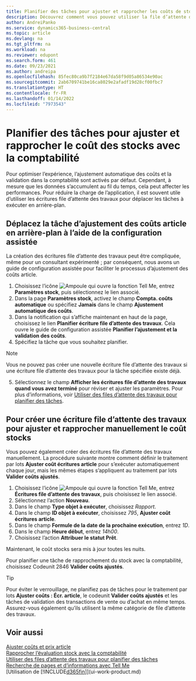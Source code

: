 ```yaml
---
title: Planifier des tâches pour ajuster et rapprocher les coûts de stock
description: Découvrez comment vous pouvez utiliser la file d’attente des travaux pour déplacer les tâches d’ajustement du coût stocks ou de rapprochement avec la comptabilité en arrière-plan. Par exemple, si votre société exécute de nombreuses tâches ou traite de nombreuses transactions.
author: AndreiPanko
ms.service: dynamics365-business-central
ms.topic: article
ms.devlang: na
ms.tgt_pltfrm: na
ms.workload: na
ms.reviewer: edupont
ms.search.form: 461
ms.date: 09/23/2021
ms.author: andreipa
ms.openlocfilehash: 85fec80ca9b7f2184e67da58f9d05a86534e90ac
ms.sourcegitcommit: 2ab6709741be16ca8029e2afadf19d28cf00fbc7
ms.translationtype: HT
ms.contentlocale: fr-FR
ms.lasthandoff: 01/14/2022
ms.locfileid: "7973543"
---
```

# <a name="schedule-jobs-for-adjusting-and-reconciling-inventory-cost-with-the-general-ledger"></a>Planifier des tâches pour ajuster et rapprocher le coût des stocks avec la comptabilité

Pour optimiser l’expérience, l’ajustement automatique des coûts et la validation dans la comptabilité sont activés par défaut. Cependant, à mesure que les données s’accumulent au fil du temps, cela peut affecter les performances. Pour réduire la charge de l’application, il est souvent utile d’utiliser les écritures file d’attente des travaux pour déplacer les tâches à exécuter en arrière-plan.

## <a name="move-the-task-of-adjusting-item-costs-to-the-background-with-the-help-of-assisted-setup"></a>Déplacez la tâche d’ajustement des coûts article en arrière-plan à l’aide de la configuration assistée

La création des écritures file d’attente des travaux peut être compliquée, même pour un consultant expérimenté ; par conséquent, nous avons un guide de configuration assistée pour faciliter le processus d’ajustement des coûts article.  

1. Choisissez l’icône ![Ampoule qui ouvre la fonction Tell Me](media/ui-search/search_small.png "Dites-moi ce que vous voulez faire"), entrez **Paramètres stock**, puis sélectionnez le lien associé.  
2. Dans la page **Paramètres stock**, activez le champ **Compta. coûts automatique** ou spécifiez **Jamais** dans le champ **Ajustement automatique des coûts**.  
3. Dans la notification qui s’affiche maintenant en haut de la page, choisissez le lien **Planifier écriture file d’attente des travaux**. Cela ouvre le guide de configuration assistée **Planifier l’ajustement et la validation des coûts**.  
4. Spécifiez la tâche que vous souhaitez planifier.  

  > [!NOTE]
  > Vous ne pouvez pas créer une nouvelle écriture file d’attente des travaux si une écriture file d’attente des travaux pour la tâche spécifiée existe déjà.

5. Sélectionnez le champ **Afficher les écritures file d’attente des travaux quand vous avez terminé** pour réviser et ajuster les paramètres. Pour plus d’informations, voir [Utiliser des files d’attente des travaux pour planifier des tâches](admin-job-queues-schedule-tasks.md).  

## <a name="to-create-a-job-queue-entry-for-adjusting-and-reconciling-inventory-cost-manually"></a>Pour créer une écriture file d’attente des travaux pour ajuster et rapprocher manuellement le coût stocks

Vous pouvez également créer des écritures file d’attente des travaux manuellement. La procédure suivante montre comment définir le traitement par lots **Ajuster coût écritures article** pour s’exécuter automatiquement chaque jour, mais les mêmes étapes s’appliquent au traitement par lots **Valider coûts ajustés**.  

1. Choisissez l’icône ![Ampoule qui ouvre la fonction Tell Me](media/ui-search/search_small.png "Dites-moi ce que vous voulez faire"), entrez **Écritures file d’attente des travaux**, puis choisissez le lien associé.  
2. Sélectionnez l’action **Nouveau**.  
3. Dans le champ **Type objet à exécuter**, choisissez *Rapport*.  
4. Dans le champ **ID objet à exécuter**, choisissez *795*, **Ajuster coût écritures article**.  
5. Dans le champ **Formule de la date de la prochaine exécution**, entrez *1D*.
6. Dans le champ **Heure début**, entrez *14h00*.
7. Choisissez l’action **Attribuer le statut Prêt**.

Maintenant, le coût stocks sera mis à jour toutes les nuits.  

Pour planifier une tâche de rapprochement du stock avec la comptabilité, choisissez Codeunit 2846 **Valider coûts ajustés**.

> [!TIP]
> Pour éviter le verrouillage, ne planifiez pas de tâches pour le traitement par lots **Ajuster coûts : Écr. article**, le codeunit **Valider coûts ajustés** et les tâches de validation des transactions de vente ou d’achat en même temps. Assurez-vous également qu’ils utilisent la même catégorie de file d’attente des travaux.

## <a name="see-also"></a>Voir aussi

[Ajuster coûts et prix article](inventory-how-adjust-item-costs.md)  
[Rapprocher l’évaluation stock avec la comptabilité](finance-how-to-post-inventory-costs-to-the-general-ledger.md)  
[Utiliser des files d’attente des travaux pour planifier des tâches](admin-job-queues-schedule-tasks.md)  
[Recherche de pages et d’informations avec Tell Me](ui-search.md)  
[Utilisation de [!INCLUDE[d365fin](includes/d365fin_md.md)]](ui-work-product.md)  
